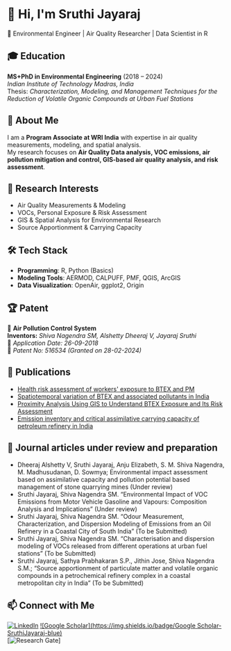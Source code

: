 # 👋 Hi, I'm Sruthi Jayaraj  
🔬 Environmental Engineer | Air Quality Researcher | Data Scientist in R  

## 🎓 Education  
**MS+PhD in Environmental Engineering** (2018 – 2024)  
*Indian Institute of Technology Madras, India*  
Thesis: *Characterization, Modeling, and Management Techniques for the Reduction of Volatile Organic Compounds at Urban Fuel Stations*  

## 🚀 About Me  
I am a **Program Associate at WRI India** with expertise in air quality measurements, modeling, and spatial analysis.  
My research focuses on **Air Quality Data analysis, VOC emissions, air pollution mitigation and control, GIS-based air quality analysis, and risk assessment**.  

## 🔬 Research Interests  
- Air Quality Measurements & Modeling  
- VOCs, Personal Exposure & Risk Assessment  
- GIS & Spatial Analysis for Environmental Research  
- Source Apportionment & Carrying Capacity  

## 🛠️ Tech Stack  
- **Programming**: R, Python (Basics)  
- **Modeling Tools**: AERMOD, CALPUFF, PMF, QGIS, ArcGIS  
- **Data Visualization**: OpenAir, ggplot2, Origin

## 🏆 Patent  
🔹 **Air Pollution Control System**  
**Inventors:** *Shiva Nagendra SM, Alshetty Dheeraj V, Jayaraj Sruthi*  
📅 *Application Date: 26-09-2018*  
📜 *Patent No: 516534 (Granted on 28-02-2024)*  

## 📖 Publications  
- [Health risk assessment of workers' exposure to BTEX and PM](https://doi.org/10.1007/s10661-023-12130-8)  
- [Spatiotemporal variation of BTEX and associated pollutants in India](https://doi.org/10.1016/J.JES.2024.03.004)
- [Proximity Analysis Using GIS to Understand BTEX Exposure and Its Risk Assessment](https://doi.org/10.1007/978-981-97-3320-0_10)
- [Emission inventory and critical assimilative carrying capacity of petroleum refinery in India](https://ui.adsabs.harvard.edu/abs/2024EGUGA..26..166G/abstract)

## 📖 Journal articles under review and preparation
- Dheeraj Alshetty V, Sruthi Jayaraj, Anju Elizabeth, S. M. Shiva Nagendra, M. Madhusudanan, D. Sowmya; Environmental impact assessment based on assimilative capacity and 
  pollution potential based management of stone quarrying mines (Under review)
- Sruthi Jayaraj, Shiva Nagendra SM. “Environmental Impact of VOC Emissions from Motor Vehicle Gasoline and Vapours: Composition Analysis and Implications” (Under review)
- Sruthi Jayaraj, Shiva Nagendra SM. “Odour Measurement, Characterization, and Dispersion Modeling of Emissions from an Oil Refinery in a Coastal City of South India” (To be   Submitted)
-	Sruthi Jayaraj, Shiva Nagendra SM. “Characterisation and dispersion modeling of VOCs released from different operations at urban fuel stations” (To be Submitted)
-	Sruthi Jayaraj, Sathya Prabhakaran S.P., Jithin Jose, Shiva Nagendra S.M.; “Source apportionment of particulate matter and volatile organic compounds in a petrochemical 
  refinery complex in a coastal metropolitan city in India” (To be Submitted)

## 📫 Connect with Me  
[![LinkedIn](https://img.shields.io/badge/LinkedIn-SruthiJayaraj-blue)](https://www.linkedin.com/in/sruthi-jayaraj-4b12b2125) 
[![Google Scholar](https://img.shields.io/badge/Google Scholar-SruthiJayaraj-blue)](https://scholar.google.com/citations?user=BUV2JG4AAAAJ&hl=en)  
[![Research Gate](https://img.shields.io/badge/ResearchGate-SruthiJayaraj-red)]
